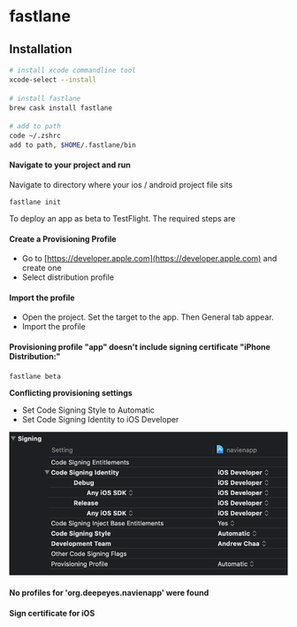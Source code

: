 # fastlane

## Installation

```bash
# install xcode commandline tool
xcode-select --install     

# install fastlane
brew cask install fastlane 

# add to path
code ~/.zshrc
add to path, $HOME/.fastlane/bin
```

#### Navigate to your project and run

Navigate to directory where your ios / android project file sits

```text
fastlane init
```

To deploy an app as beta to TestFlight. The required steps are



#### Create a Provisioning Profile

* Go to [https://developer.apple.com](https://developer.apple.com) and create one
* Select distribution profile

#### Import the profile

* Open the project. Set the target to the app. Then General tab appear.
* Import the profile

#### Provisioning profile "app" doesn't include signing certificate "iPhone Distribution:"



```text
fastlane beta
```

**Conflicting provisioning settings**

* Set Code Signing Style to Automatic
* Set Code Signing Identity to iOS Developer

![](.gitbook/assets/image%20%2811%29.png)

#### No profiles for 'org.deepeyes.navienapp' were found



#### Sign certificate for iOS




